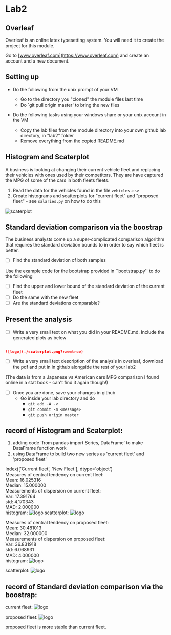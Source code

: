 # Lab2

## Overleaf

Overleaf is an online latex typesetting system. You will need it to create the project for this module. 

Go to [www.overleaf.com](https://www.overleaf.com) and create an account and a new document.

## Setting up 
* Do the following from the unix prompt of your VM
	* Go to the directory you "cloned" the module files last time
	* Do `git pull origin master' to bring the new files

* Do the following tasks using your windows share or your unix account in the VM	
	* Copy the lab files from the module directory into your own github lab directory, in "lab2" folder
	* Remove everything from the copied README.md

## Histogram and Scaterplot

A business is looking at changing their current vehicle fleet and replacing their vehicles with ones used by their competitors. They are have captured the MPG of some of the cars in both fleets fleets.


1. Read the data for the vehicles found in the file `vehicles.csv`
2. Create histograms and scatterplots for "current fleet" and "proposed fleet" - see `salaries.py` on how to do this

![scaterplot](./scaterplot.png?raw=true)

## Standard deviation comparison via the boostrap

The business analysts come up a super-complicated comparison algorithm that requires the standard deviation bounds to in order to say which fleet is better. 

- [ ] Find the standard deviation of both samples


Use the example code for the bootstrap provided in ``bootstrap.py'' to do the following
- [ ] Find the upper and lower bound of the standard deviation of the current fleet
- [ ] Do the same with the new fleet
- [ ] Are the standard deviations comparable? 

## Present the analysis

- [ ] Write a very small text on what you did in your README.md. Include the generated plots as below 

~~~markdown

![logo](./scaterplot.png?raw=true)


~~~

- [ ] Write a very small text description of the analysis in overleaf, download the pdf and put in in github alongside the rest of your lab2 

(The data is from a Japanese vs American cars MPG comparison I found online in a stat book - can't find it again though!)

- [ ] Once you are done, save your changes in github
	* Go inside your lab directory and do 
      * ``git add -A -v``
      * ``git commit -m <message>``
      * ``git push origin master``


## record of Histogram and Scaterplot:

1. adding code 'from pandas import Series, DataFrame' to make DataFrame function work
2. using DataFrame to build two new series as 'current fleet' and 'proposed fleet'

Index(['Current fleet', 'New Fleet'], dtype='object')  
Measures of central tendency on current fleet:   
Mean: 16.025316  
Median: 15.000000  
Measurements of dispersion on current fleet:  
Var: 17.391764  
std: 4.170343  
MAD: 2.000000  
histogram:      ![logo](./current_fleet_histogram.png?raw=true)
scatterplot:    ![logo](./current_fleet_plot.png?raw=true)
  
Measures of central tendency on proposed fleet:  
Mean: 30.481013  
Median: 32.000000  
Measurements of dispersion on proposed fleet:  
Var: 36.831918  
std: 6.068931  
MAD: 4.000000  
histogram:
![logo](./proposed_fleet_histogram.png?raw=true)

scatterplot:
![logo](./proposed_fleet_plot.png?raw=true)

  

## record of Standard deviation comparison via the boostrap:
  
  
current fleet:
![logo](./current_fleet_bootstrap_confidence.png?raw=true)

proposed fleet:
![logo](./proposed_fleet_bootstrap_confidence.png?raw=true)

  
proposed fleet is more stable than current fleet.  
